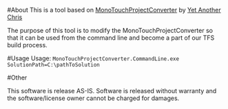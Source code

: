 #About
This is a tool based on [MonoTouchProjectConverter](https://bitbucket.org/mrshrinkray/monotouch-samples/src/b1983c0a8d68/MonotouchProjectConverter/MonotouchProjectConverter?at=default) by [Yet Another Chris](http://www.yetanotherchris.me/home/2010/10/10/monotouch-controllers-by-example.html) 

The purpose of this tool is to modify the MonoTouchProjectConverter so that it can be used from the command line and become a part of our TFS build process. 

#Usage
Usage: `MonoTouchProjectConverter.CommandLine.exe SolutionPath=C:\pathToSolution`

#Other

This software is release AS-IS. Software is released without warranty and the software/license owner cannot be charged for damages.